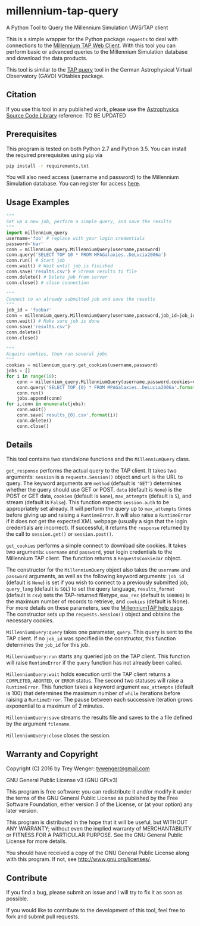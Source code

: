 # millennium-tap-query

A Python Tool to Query the Millennium Simulation UWS/TAP client

This is a simple wrapper for the Python package `requests` to deal
with connections to the [Millennium TAP Web
Client](http://galformod.mpa-garching.mpg.de/millenniumtap/).  With
this tool you can perform basic or advanced queries to the Millennium
Simulation database and download the data products.

This tool is similar to the [TAP
query](http://svn.ari.uni-heidelberg.de/svn/gavo/python/trunk/docs/tapquery.rstx)
tool in the German Astrophysical Virtual Observatory (GAVO) VOtables
package.

## Citation

If you use this tool in any published work, please use the [Astrophysics Source Code Library](http://www.ascl.net/) reference: TO BE UPDATED

## Prerequisites

This program is tested on both Python 2.7 and Python 3.5. You can
install the required prerequisites using `pip` via
```bash
pip install -r requirements.txt
```

You will also need access (username and password) to the Millennium Simulation database. You can register for access [here](http://galformod.mpa-garching.mpg.de/portal/contact.html).

## Usage Examples
```python
"""
Set up a new job, perform a simple query, and save the results
"""
import millennium_query
username='foo' # replace with your login credentials
password='bar'
conn = millennium_query.MillenniumQuery(username,password)
conn.query('SELECT TOP 10 * FROM MPAGalaxies..DeLucia2006a')
conn.run() # Start job
conn.wait() # Wait until job is finished
conn.save('results.csv') # Stream results to file
conn.delete() # Delete job from server
conn.close() # close connection
```

```python
"""
Connect to an already submitted job and save the results
"""
job_id = 'foobar'
conn = millennium_query.MillenniumQuery(username,password,job_id=job_id)
conn.wait() # Make sure job is done
conn.save('results.csv')
conn.delete()
conn.close()
```

```python
"""
Acquire cookies, then run several jobs
"""
cookies = millennium_query.get_cookies(username,password)
jobs = []
for i in range(10):
    conn = millennium_query.MillenniumQuery(username,password,cookies=cookies)
    conn.query('SELECT TOP {0} * FROM MPAGalaxies..DeLucia2006a'.format(i))
    conn.run()
    jobs.append(conn)
for i,conn in enumerate(jobs):
    conn.wait()
    conn.save('results_{0}.csv'.format(i))
    conn.delete()
    conn.close()
```

## Details

This tool contains two standalone functions and the `MillenniumQuery`
class.

`get_response` performs the actual query to the TAP client. It takes
two arguments: `session` is a `requests.Session()` object and `url` is
the URL to query. The keyword arguments are `method` (default is
`'GET'`) determines whether the query should use GET or POST, `data`
(default is `None`) is the POST or GET data, `cookies` (default is
`None`), `max_attempts` (default is `5`), and stream (default is
`False`). This function expects `session.auth` to be appropriately set
already. It will perform the query up to `max_attempts` times before
giving up and raising a `RuntimeError`. It will also raise a
`RuntimeError` if it does not get the expected XML webpage (usually a
sign that the login credentials are incorrect). If successful, it
returns the `response` returned by the call to `session.get()` or
`session.post()`.

`get_cookies` performs a simple connect to download site cookies.  It
takes two arguments: `username` and `password`, your login credentials
to the Millennium TAP client. The function returns a
`RequestsCookieJar` object.

The constructor for the `MillenniumQuery` object also takes the
`username` and `password` arguments, as well as the following keyword
arguments: `job_id` (default is `None`) is set if you wish to connect
to a previously submitted job, `query_lang` (default is `SQL`) to set
the query language, `results_format` (default is `csv`) sets the
TAP-returned filetype, `max_rec` (default is `100000`) is the maximum
number of records to retrieve, and `cookies` (default is None). For
more details on these parameters, see the [MillenniumTAP help
page](http://galformod.mpa-garching.mpg.de/millenniumtap/tapface/pages/help.jsp).
The constructor sets up the `requests.Session()` object and obtains
the necessary cookies.

`MillenniumQuery:query` takes one parameter, `query`. This query is
sent to the TAP client. If no `job_id` was specified in the
constructor, this function determines the `job_id` for this job.

`MillenniumQuery:run` starts any queried job on the TAP client. 
This function will raise `RuntimeError` if the `query` function has
not already been called.

`MillenniumQuery:wait` holds execution until the TAP client returns
a `COMPLETED`, `ABORTED`, or `ERROR` status. The second two statuses
will raise a `RuntimeError`. This function takes a keyword argument
`max_attempts` (default is 100) that determines the maximum number of
`while` iterations before raising a `RuntimeError`. The pause between
each successive iteration grows exponential to a maximum of 2 minutes.

`MillenniumQuery:save` streams the results file and saves to the a
file defined by the argument `filename`. 

`MillenniumQuery:close` closes the session.

## Warranty and Copyright

Copyright (C) 2016 by Trey Wenger: tvwenger@gmail.com

GNU General Public License v3 (GNU GPLv3)

This program is free software: you can redistribute it and/or modify
it under the terms of the GNU General Public License as published
by the Free Software Foundation, either version 3 of the License,
or (at your option) any later version.

This program is distributed in the hope that it will be useful,
but WITHOUT ANY WARRANTY; without even the implied warranty of
MERCHANTABILITY or FITNESS FOR A PARTICULAR PURPOSE.  See the
GNU General Public License for more details.

You should have received a copy of the GNU General Public License
along with this program.  If not, see <http://www.gnu.org/licenses/>.

## Contribute

If you find a bug, please submit an issue and I will try to fix it
as soon as possible.

If you would like to contribute to the development of this tool,
feel free to fork and submit pull requests.
